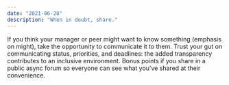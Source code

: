 ```yaml
---
date: "2021-06-28"
description: "When in doubt, share."
---
```


If you think your manager or peer might want to know something (emphasis on might), take the opportunity to communicate it to them. Trust your gut on communicating status, priorities, and deadlines: the added transparency contributes to an inclusive environment. Bonus points if you share in a public async forum so everyone can see what you’ve shared at their convenience.